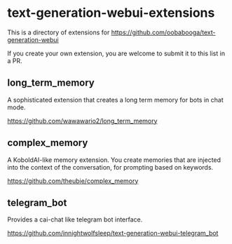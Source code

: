 # text-generation-webui-extensions

This is a directory of extensions for https://github.com/oobabooga/text-generation-webui

If you create your own extension, you are welcome to submit it to this list in a PR.

## long_term_memory
A sophisticated extension that creates a long term memory for bots in chat mode. 

https://github.com/wawawario2/long_term_memory

## complex_memory
A KoboldAI-like memory extension. You create memories that are injected into the context of the conversation, for prompting based on keywords. 

https://github.com/theubie/complex_memory

## telegram_bot
Provides a cai-chat like telegram bot interface. 

https://github.com/innightwolfsleep/text-generation-webui-telegram_bot
